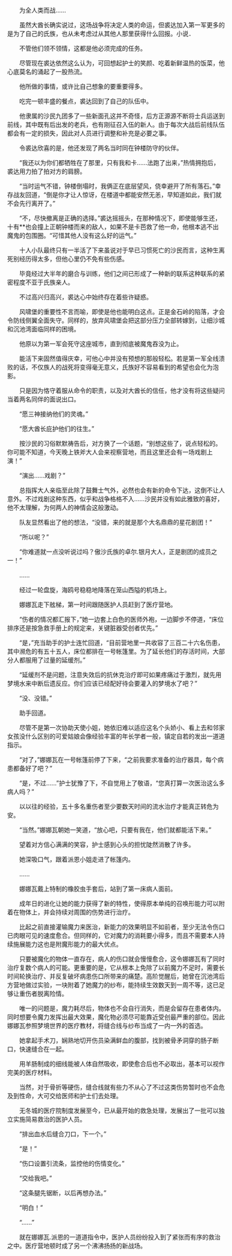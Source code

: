 　　为全人类而战……

　　虽然大酋长确实说过，这场战争将决定人类的命运，但裘达加入第一军更多的是为了自己的氏族，也从未考虑过从其他人那里获得什么回报。小说．

　　不管他们领不领情，这都是他必须完成的任务。

　　尽管现在裘达依然这么认为，可回想起护士的笑颜、吃着新鲜温热的饭菜，他心底莫名的涌起了一股热流。

　　他所做的事情，或许比自己想象的要重要得多。

　　吃完一顿丰盛的餐点，裘达回到了自己的队伍中。

　　他隶属的沙民九团多了一些新面孔这并不奇怪，后方正源源不断将士兵运送到前线，其中既有后出发的老兵，也有刚征召入伍的新人。由于每次大战后前线队伍都会有一定的损失，因此对人员进行调整和补充是必要之事。

　　令裘达欣喜的是，他还发现了两名当时同在钟楼防守的伙伴。

　　“我还以为你们都牺牲在了那里，只有我和卡……法跑了出来，”热情拥抱后，裘达用力拍了拍对方的肩膀。

　　“当时运气不错，钟楼倒塌时，我俩正在底层望风，侥幸避开了所有落石。”幸存战友回道，“倒是你才让人惊讶，在楼道中都能安然无恙，早知道如此，我们就不会先行离开了。”

　　“不，尽快撤离是正确的选择。”裘达摇摇头，在那种情况下，即使能够生还，十有**也会撞上正朝钟楼而来的敌人，如果不是卡芭救了他一命，他根本逃不出魔鬼的包围圈。“可惜其他人没有这么好的运气。”

　　十人小队最终只有一半活了下来虽说对于早已习惯死亡的沙民而言，这种生离死别经历得太多，但他心里仍不免有些伤感。

　　毕竟经过大半年的磨合与训练，他们之间已形成了一种新的联系这种联系的紧密程度不亚于氏族亲人。

　　不过高兴归高兴，裘达心中始终存在着些许疑惑。

　　风啸堡的重要性不言而喻，即使是他也能明白这点。正是金石岭的陷落，才会令防线侧翼全面失守。同样的，放弃风啸堡会把这部分压力全部转嫁到，让细沙城和沉池湾面临同样的困境。

　　他原以为第一军会死守这座城市，直到彻底被魔鬼吞没为止。

　　能活下来固然值得庆幸，可他心中并没有预想的那般轻松。若是第一军全线溃败的话，不仅族人的战死将变得毫无意义，氏族好不容易看到的希望也会化为泡影。

　　只是因为恪守着服从命令的职责，以及对大酋长的信任，他才没有将这些疑问当着两名同伴的面说出口。

　　“愿三神接纳他们的灵魂。”

　　“愿大酋长庇护他们的往生。”

　　按沙民的习俗默默祷告后，对方换了一个话题，“别想这些了，说点轻松的。你可能不知道，今天晚上铁斧大人会来视察营地，而且这里还会有一场戏剧上演！”

　　“演出……戏剧？”

　　总指挥大人亲临至此除了鼓舞士气外，必然也会有新的命令下达，这倒不让人意外。不过戏剧这种东西，似乎和战争格格不入……沙民并没有如此雅致的喜好，他不太理解，为何两人的神情会这般激动。

　　队友显然看出了他的想法，“没错，来的就是那个大名鼎鼎的星花剧团！”

　　“所以呢？”

　　“你难道就一点没听说过吗？傲沙氏族的卓尔.银月大人，正是剧团的成员之一！”

　　……

　　经过一轮盘旋，海鸥号稳稳地降落在笼山西隘的机场上。

　　娜娜瓦走下舷梯，第一时间跟随医护人员赶到了医疗营地。

　　“伤者的情况都汇报下，”她一边套上白色的医师外袍，一边脚步不停道，“床位排序还是按急救手册上的规定来，关键脏器受创者优先。”

　　“是，”充当助手的护士连忙回道，“目前营地里一共收容了三百二十六名伤患，其中濒危的有五十五人，床位都排在一号帐篷里。为了延长他们的存活时间，大部分人都服用了过量的延缓剂。”

　　“延缓剂不是问题，注意失效后的抗休克治疗即可如果疼痛过于激烈，就先用梦境水来中断后遗反应。你们应该已经配好待会要灌入的梦境水了吧？”

　　“没、没错。”

　　助手回道。

　　尽管不是第一次协助天使小姐，她依旧难以适应这名个头娇小、看上去和邻家女孩没什么区别的可爱姑娘会像经验丰富的年长学者一般，镇定自若的发出一道道指示。

　　“对了，”娜娜瓦在一号帐篷前停了下来，“之前我要求准备的治疗器具，每个病患都备好了吧？”

　　“是，不过……”护士犹豫了下，不自觉用上了敬语，“您真打算一次医治这么多病人吗？”

　　以以往的经验，五十多名重伤者至少要数天时间的流水治疗才能真正转危为安。

　　“当然。”娜娜瓦朝她一笑道，“放心吧，只要有我在，他们就都能活下来。”

　　望着对方信心满满的笑容，护士感到心头的担忧陡然消散了许多。

　　她深吸口气，跟着派恩小姐走进了帐篷内。

　　……

　　娜娜瓦戴上特制的橡胶虫手套后，站到了第一床病人面前。

　　成年日的进化让她的能力获得了新的特性，使得原本单纯的召唤形能力可以附着在物体上，并会持续对周围的伤势进行治疗。

　　比起之前直接灌输魔力来医治，新能力的效果明显不如前者，至少无法令伤口已肉眼可见的速度愈合。但同样的，它对魔力的消耗要小得多，而且不需要本人持续施展能力这也是附魔形能力的最大优点。

　　只要被魔化的物体一直存在，病人的伤口就会慢慢愈合，这令娜娜瓦有了同时治疗复数个病人的可能。更重要的是，它从根本上免除了以前魔力不足时，需要长时间轮换治疗、并反复破坏病患伤口所带来的痛楚。高阶觉醒后，她曾在沉池湾后方营地做过实验，一块附着了她魔力的纱布，能持续生效数天到一周不等，这已足够让重伤者脱离险情。

　　唯一的问题是，魔力耗尽后，物体也不会自行消失，而是会留存在患者体内。同时想要令魔力发挥出最大效果，魔化物必须尽可能靠近受创最严重的部位。因此娜娜瓦参照梦境世界的医疗教材，将缝合线与纱布当成了一内一外的首选。

　　她拿起手术刀，娴熟地切开伤员染满鲜血的腹部，找到被骨矛洞穿的肠子断口，快速缝合在一起。

　　用羊肠制成的细线能被人体自然吸收，即使愈合后也不必取出，基本可以视作完美的医疗材料。

　　当然，对于骨折等硬伤，缝合线就有些力不从心了不过这类伤势暂时也不会危及到性命，大可交给医师和护士们去处理。

　　无冬城的医疗院制度发展至今，已从最开始的救急处理，发展出了一批可以独立实施简易救治的医护人员。

　　“排出血水后缝合刀口，下一个。”

　　“是！”

　　“伤口设置引流条，监控他的伤情变化。”

　　“交给我吧。”

　　“这条腿先锯断，以后再想办法。”

　　“明白！”

　　“……”

　　就在娜娜瓦.派恩的一道道指令中，医护人员纷纷投入到了紧张而有序的救治之中。医疗营地顿时成了另一个沸沸扬扬的新战场。
